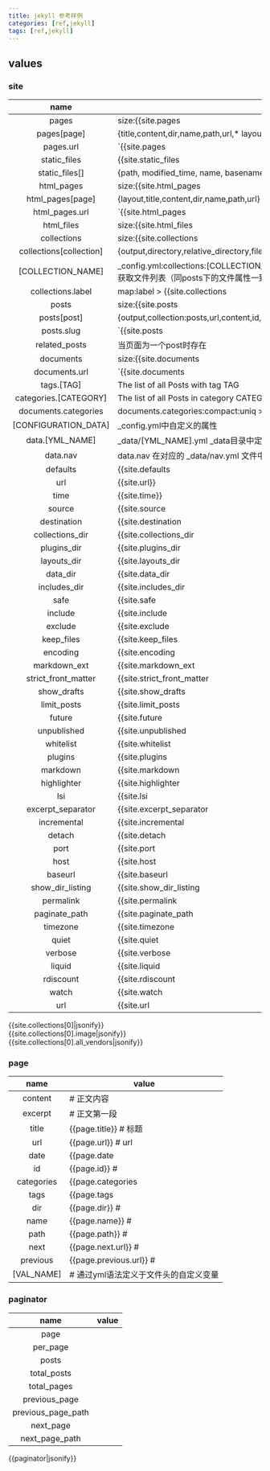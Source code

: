 ```yaml
---
title: jekyll 参考样例
categories: [ref,jekyll]
tags: [ref,jekyll]
---
```


## values

### site

|name|value|
|:---:|---|
|pages|size:{{site.pages|size}} # 所有文件集合包含css和js|
|pages[page]|{title,content,dir,name,path,url,* layout,date}|
|pages.url|`{{site.pages|map:'url'|join:','|truncate:150}}`|
|static_files|{{site.static_files|size}}|
|static_files[]|{path, modified_time, name, basename and extname}|
|html_pages|size:{{site.html_pages|size}} # 输出为.html的文件集合|
|html_pages[page]|{layout,title,content,dir,name,path,url}|
|html_pages.url|`{{site.html_pages|map:'url'|join:','|truncate:150}}`|
|html_files|size:{{site.html_files|size}}|
|collections|size:{{site.collections|size}} _config.yml>collections>[CUSTOM_COLLECTION_NAME]|
|collections[collection]|{output,directory,relative_directory,files,label,docs}|
|[COLLECTION_NAME]|_config.yml:collections:[COLLECTION_NAME], _[COLLECTION_NAME]/[*file*] , 集合在_config.yml中定义,通过site.[COLLECTION_NAME]获取文件列表（同posts下的文件属性一致）, 包含在site.collections列表中|
|collections.label|map:label > {{site.collections|map:'label'|jsonify}} # 所有config中定义的集合名称|
|posts|size:{{site.posts|size}} 默认定义的collection对应_post目录|
|posts[post]|{output,collection:posts,url,content,id,previous:post_obj,relative_path,draft,categories,layout,author,date,title,slug,ext,tags,excerpt,next}|
|posts.slug|`{{site.posts|map:'slug'|join:','|truncate:150}}`|
|related_posts|当页面为一个post时存在|
|documents|size:{{site.documents|size}} collections中定义的所有集合（包含默认定义的post集合）对应的目录中的所有文件集合|
|documents.url|`{{site.documents|map:'url'|join:','|truncate:150}}`|
|tags.[TAG]|The list of all Posts with tag TAG|
|categories.[CATEGORY]|The list of all Posts in category CATEGORY|
|documents.categories|documents.categories:compact:uniq > {{site.documents|map:'categories'|compact|uniq|inspect}} # 所有的分类名称集合|
|[CONFIGURATION_DATA]|_config.yml中自定义的属性|
|data.[YML_NAME]|_data/[YML_NAME].yml _data目录中定义的yml文件中的值|
|data.nav| data.nav 在对应的 _data/nav.yml 文件中定义|
|defaults|{{site.defaults|jsonify|truncate:150}} # 默认值|
|url|{{site.url}}|
|time|{{site.time}}|
|source|{{site.source|jsonify}}|
|destination|{{site.destination|jsonify}}|
|collections_dir|{{site.collections_dir|jsonify}}|
|plugins_dir|{{site.plugins_dir|jsonify}}|
|layouts_dir|{{site.layouts_dir|jsonify}}|
|data_dir|{{site.data_dir|jsonify}}|
|includes_dir|{{site.includes_dir|jsonify}}|
|safe|{{site.safe|jsonify}}|
|include|{{site.include|jsonify}}|
|exclude|{{site.exclude|jsonify}}|
|keep_files|{{site.keep_files|jsonify}}|
|encoding|{{site.encoding|jsonify}}|
|markdown_ext|{{site.markdown_ext|jsonify}}|
|strict_front_matter|{{site.strict_front_matter|jsonify}}|
|show_drafts|{{site.show_drafts|jsonify}}|
|limit_posts|{{site.limit_posts|jsonify}}|
|future|{{site.future|jsonify}}|
|unpublished|{{site.unpublished|jsonify}}|
|whitelist|{{site.whitelist|jsonify}}|
|plugins|{{site.plugins|jsonify}}|
|markdown|{{site.markdown|jsonify}}|
|highlighter|{{site.highlighter|jsonify}}|
|lsi|{{site.lsi|jsonify}}|
|excerpt_separator|{{site.excerpt_separator|jsonify}}|
|incremental|{{site.incremental|jsonify}}|
|detach|{{site.detach|jsonify}}|
|port|{{site.port|jsonify}}|
|host|{{site.host|jsonify}}|
|baseurl|{{site.baseurl|jsonify}}|
|show_dir_listing|{{site.show_dir_listing|jsonify}}|
|permalink|{{site.permalink|jsonify}}|
|paginate_path|{{site.paginate_path|jsonify}}|
|timezone|{{site.timezone|jsonify}}|
|quiet|{{site.quiet|jsonify}}|
|verbose|{{site.verbose|jsonify}}|
|liquid|{{site.liquid|jsonify}}|
|rdiscount|{{site.rdiscount|jsonify}}|
|watch|{{site.watch|jsonify}}|
|url|{{site.url|jsonify}}|
  
  
{{site.collections[0]|jsonify}}  
{{site.collections[0].image|jsonify}}  
{{site.collections[0].all_vendors|jsonify}}  
  
### page

|name|value|
|:---:|---|
|content|# 正文内容|
|excerpt|# 正文第一段|
|title|{{page.title}} # 标题|
|url|{{page.url}} # url|
|date|{{page.date|date:'%Y-%m-%d %H:%M:%S'}} # date 定义与文件头（YYYY-MM-DD HH:MM:SS +/-TTTT）或url路径|
|id|{{page.id}} # |
|categories|{{page.categories|jsonify}} # |
|tags|{{page.tags|jsonify}} # |
|dir|{{page.dir}} # |
|name|{{page.name}} # |
|path|{{page.path}} # |
|next|{{page.next.url}} # |
|previous|{{page.previous.url}} # |
|[VAL_NAME]|# 通过yml语法定义于文件头的自定义变量|

### paginator

|name|value|
|:---:|---|
|page||
|per_page||
|posts||
|total_posts||
|total_pages||
|previous_page||
|previous_page_path||
|next_page||
|next_page_path||


{{paginator|jsonify}}
  
  